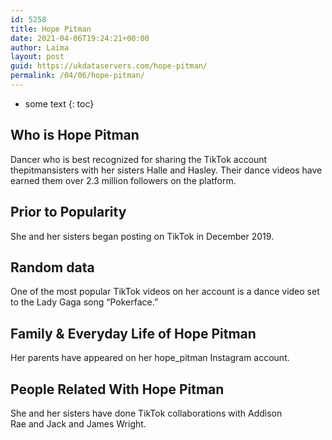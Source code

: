 ```yaml
---
id: 5258
title: Hope Pitman
date: 2021-04-06T19:24:21+00:00
author: Laima
layout: post
guid: https://ukdataservers.com/hope-pitman/
permalink: /04/06/hope-pitman/
---
```


* some text
{: toc}


## Who is Hope Pitman
                  
                  
                  
Dancer who is best recognized for sharing the TikTok account thepitmansisters with her sisters Halle and Hasley. Their dance videos have earned them over 2.3 million followers on the platform. 
                  
              
            
              
            
                
                
                
## Prior to Popularity
                  
                  
                  
She and her sisters began posting on TikTok in December 2019. 
                  
              
            
              
            
                
                
                
## Random data
                  
                  
                  
One of the most popular TikTok videos on her account is a dance video set to the Lady Gaga song &#8220;Pokerface.&#8221; 
                  
              
            
              
            
                
                
                
## Family & Everyday Life of Hope Pitman
                  
                  
                  
Her parents have appeared on her hope_pitman Instagram account. 
                  
              
            
              
            
                
                
                
## People Related With Hope Pitman
                  
                  
                  
She and her sisters have done TikTok collaborations with Addison Rae and Jack and James Wright. 
                  
              
            
              
            
                
              
            
              
              
            
            
              
            
          
          
          
